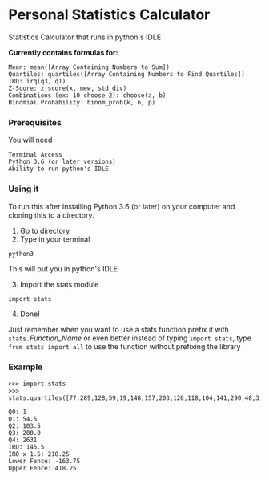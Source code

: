 # Personal Statistics Calculator

Statistics Calculator that runs in python's IDLE

**Currently contains formulas for:**

```
Mean: mean([Array Containing Numbers to Sum])
Quartiles: quartiles([Array Containing Numbers to Find Quartiles])
IRQ: irq(q3, q1)
Z-Score: z_score(x, mew, std_div)
Combinations (ex: 10 choose 2): choose(a, b)
Binomial Probability: binom_prob(k, n, p)
```

### Prerequisites

You will need

```
Terminal Access
Python 3.6 (or later versions)
Ability to run python's IDLE
```

### Using it

To run this after installing Python 3.6 (or later) on your computer and cloning this to a directory.
1) Go to directory
2) Type in your terminal

```
python3
```
This will put you in python's IDLE

3) Import the stats module
```
import stats
```
4) Done!

Just remember when you want to use a stats function prefix it with ```stats.```*Function_Name* or even better instead of typing ```import stats```, type ```from stats import all``` to use the function without prefixing the library

### Example

```
>>> import stats
>>> stats.quartiles([77,289,128,59,19,148,157,203,126,118,104,141,290,48,3,2,372,140,438,56,44,274,479,211,179,1,68,386,2631,90,30,57,89,116,225,700,40,73,75,51,148,9,115,19,76,138,178,76,67,102,35,80,143,951,106,55,4,54,137,367,277,201,52,9,700,182,73,199,325,75,103,64,121,11,9,88,1148,2,465,25])

Q0: 1
Q1: 54.5
Q2: 103.5
Q3: 200.0
Q4: 2631
IRQ: 145.5
IRQ x 1.5: 218.25
Lower Fence: -163.75
Upper Fence: 418.25
```